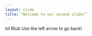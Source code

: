 ```yaml
---
layout: slide
title: “Welcome to our second slide!”
---
```

lol Blub
Use the left arrow to go back!
